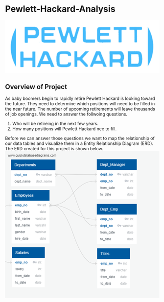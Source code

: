 # Pewlett-Hackard-Analysis
![](ph_logo.png)
## Overview of Project
As baby boomers begin to rapidly retire Pewlett Hackard is looking toward the future. They need to determine which positions will need to be filled in the near future. The number of upcoming retirements will leave thousands of job openings. We need to answer the follwoing questions.
1. Who will be retireing in the next few years.
2. How many positions will Pewlett Hackard nee to fill. 

Before we can answer those questions we want to map the relationship of our data tables and visualize them in a Entity Relationship Diagram (ERD). The ERD created for this project is shown below. 
![](EmployeeDB.png)